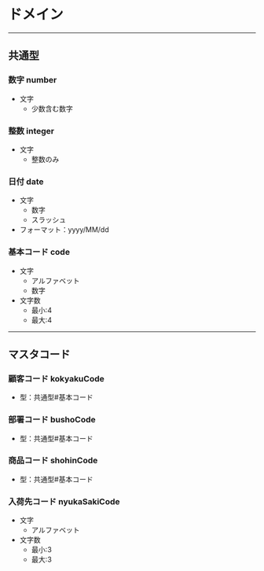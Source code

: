 # ドメイン

***

## 共通型

### 数字 number

- 文字
    - 少数含む数字

### 整数 integer

- 文字
    - 整数のみ

### 日付 date

- 文字
    - 数字
    - スラッシュ
- フォーマット：yyyy/MM/dd

### 基本コード code

- 文字
    - アルファベット
    - 数字
- 文字数
    - 最小:4
    - 最大:4

***

## マスタコード

### 顧客コード kokyakuCode

- 型：共通型#基本コード

### 部署コード bushoCode

- 型：共通型#基本コード

### 商品コード shohinCode

- 型：共通型#基本コード

### 入荷先コード nyukaSakiCode

- 文字
    - アルファベット
- 文字数
    - 最小:3
    - 最大:3
